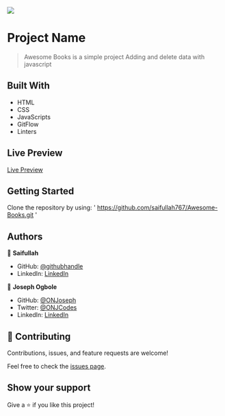 ![](https://img.shields.io/badge/Microverse-blueviolet)

# Project Name

> Awesome Books is a simple project Adding and delete data with javascript


## Built With

- HTML
- CSS
- JavaScripts
- GitFlow
- Linters

## Live Preview

[Live Preview](https://saifullah767.github.io/Awesome-Books/)


## Getting Started

Clone the repository by using:
' https://github.com/saifullah767/Awesome-Books.git '


## Authors

👤 **Saifullah**

- GitHub: [@githubhandle](https://github.com/saifullah767)
- LinkedIn: [LinkedIn](https://www.linkedin.com/in/saifullah-khan-b0637b169)

👤 **Joseph Ogbole**

- GitHub: [@ONJoseph](https://github.com/ONJoseph)
- Twitter: [@ONJCodes](https://twitter.com/ONJCodes)
- LinkedIn: [LinkedIn](https://www.linkedin.com/in/o-n-joseph-ba8425147/)


## 🤝 Contributing

Contributions, issues, and feature requests are welcome!

Feel free to check the [issues page](../../issues/).

## Show your support

Give a ⭐️ if you like this project!

